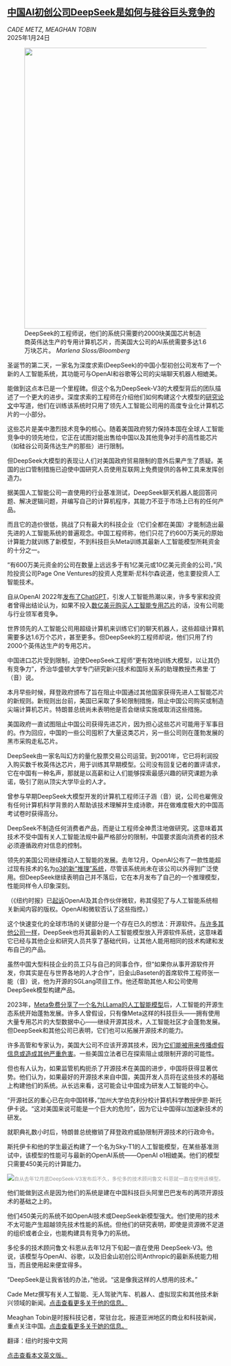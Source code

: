 <!--1738723113000-->
[中国AI初创公司DeepSeek是如何与硅谷巨头竞争的](https://cn.nytimes.com/technology/20250124/deepseek-china-ai-chips/)
------

<address>CADE METZ, MEAGHAN TOBIN</address><time pudate="2025-01-24 09:43:49" datetime="2025-01-24 09:43:49">2025年1月24日</time><figure><img src="https://images.weserv.nl/?url=static01.nyt.com/images/2025/01/17/multimedia/CHINA-AI-vjfl/CHINA-AI-vjfl-master1050.jpg" width="1050" height="653"><figcaption>DeepSeek的工程师说，他们的系统只需要约2000块美国芯片制造商英伟达生产的专用计算机芯片，而美国大公司的AI系统需要多达1.6万块芯片。 <cite>Marlena Sloss/Bloomberg</cite></figcaption></figure><section><p>圣诞节的第二天，一家名为深度求索(DeepSeek)的中国小型初创公司发布了一个新的人工智能系统，其功能可与OpenAI和谷歌等公司的尖端聊天机器人相媲美。</p><p>能做到这点本已是一个里程碑。但这个名为DeepSeek-V3的大模型背后的团队描述了一个更大的进步。深度求索的工程师在介绍他们如何构建这个大模型的<a rel="noopener noreferrer" target="_blank" href="https://arxiv.org/html/2412.19437v1">研究论文</a>中写道，他们在训练该系统时只用了领先人工智能公司用的高度专业化计算机芯片的一小部分。</p><p>这些芯片是美中激烈技术竞争的核心。随着美国政府努力保持本国在全球人工智能竞争中的领先地位，它正在试图对能出售给中国以及其他竞争对手的高性能芯片（如硅谷公司英伟达生产的那些）进行限制。</p><p>但DeepSeek大模型的表现让人们对美国政府贸易限制的意外后果产生了质疑。美国的出口管制措施已迫使中国研究人员使用互联网上免费提供的各种工具来发挥创造力。</p><p>据美国人工智能公司一直使用的行业基准测试，DeepSeek聊天机器人能回答问题、解决逻辑问题，并编写自己的计算机程序，其能力不亚于市场上已有的任何产品。</p><p>而且它的造价很低，挑战了只有最大的科技企业（它们全都在美国）才能制造出最先进的人工智能系统的普遍观念。中国工程师称，他们只花了约600万美元的原始计算能力就训练了新模型，不到科技巨头Meta训练其最新人工智能模型所耗资金的十分之一。</p><p>“有600万美元资金的公司在数量上远远多于有1亿美元或10亿美元资金的公司，”风险投资公司Page One Ventures的投资人克里斯·尼科尔森说道，他主要投资人工智能技术。</p><p>自从OpenAI 2022年<a href="https://www.nytimes.com/2022/12/10/technology/ai-chat-bot-chatgpt.html">发布了ChatGPT</a>，引发人工智能热潮以来，许多专家和投资者曾得出结论认为，如果不投入<a href="https://www.nytimes.com/2023/07/05/business/artificial-intelligence-power-data-centers.html">数亿美元购买人工智能专用芯片</a>的话，没有公司能与行业领军者竞争。</p><p>世界领先的人工智能公司用超级计算机来训练它们的聊天机器人，这些超级计算机需要多达1.6万个芯片，甚至更多。但DeepSeek的工程师却说，他们只用了约2000个英伟达生产的专用芯片。</p><p>中国进口芯片受到限制，迫使DeepSeek工程师“更有效地训练大模型，以让其仍有竞争力”，乔治华盛顿大学专门研究新兴技术和国际关系的助理教授杰弗里·丁（音）说。</p><p>本月早些时候，拜登政府颁布了旨在阻止中国通过其他国家获得先进人工智能芯片的新规则。新规则出台前，美国已采取了多轮限制措施，阻止中国公司购买或制造尖端计算机芯片。特朗普总统尚未表明他是否会继续实施或取消这些措施。</p><p>美国政府一直试图阻止中国公司获得先进芯片，因为担心这些芯片可能用于军事目的。作为回应，中国的一些公司囤积了大量这类芯片，另一些公司则在蓬勃发展的黑市采购走私芯片。</p><p>DeepSeek由一家名叫幻方的量化股票交易公司运营。到2001年，它已将利润投入购买数千枚英伟达芯片，用于训练其早期模型。公司没有回复记者的置评请求，它在中国有一种名声，那就是以高薪和让人们能够探索最感兴趣的研究课题为承诺，吸引了刚从顶尖大学毕业的人才。</p><p>曾参与早期DeepSeek大模型开发的计算机工程师汪子涵（音）说，公司也雇佣没有任何计算机科学背景的人帮助该技术理解并生成诗歌，并在做难度极大的中国高考试卷时获得高分。</p><p>DeepSeek不制造任何消费者产品，而是让工程师全神贯注地做研究。这意味着其技术不受中国有关人工智能法规中最严格部分的限制，中国要求面向消费者的技术必须遵循政府对信息的控制。</p><p>领先的美国公司继续推动人工智能的发展。去年12月，OpenAI公布了一款性能超过现有技术的名为<a href="https://www.nytimes.com/2024/12/20/technology/openai-new-ai-math-science.html">o3的新“推理”系统</a>，尽管该系统尚未在该公司以外得到广泛使用。但DeepSeek继续表明自己并不落后，它在本月发布了自己的一个推理模型，性能同样令人印象深刻。</p><p>（《纽约时报》已<a href="https://www.nytimes.com/2023/12/27/business/media/new-york-times-open-ai-microsoft-lawsuit.html">起诉</a>OpenAI及其合作伙伴微软，称其侵犯了与人工智能系统相关新闻内容的版权。OpenAI和微软否认了这些指控。）</p><p>这个快速变化的全球市场的关键部分是一个存在已久的想法：开源软件。<a href="https://cn.nytimes.com/technology/20240222/china-united-states-artificial-intelligence/">与许多其他公司一样</a>，DeepSeek也将其最新的人工智能模型放入开源软件系统，这意味着它已经与其他企业和研究人员共享了基础代码，让其他人能用相同的技术构建和发布自己的产品。</p><p>虽然中国大型科技企业的员工只与自己的同事合作，但“如果你从事开源软件开发，你其实是在与世界各地的人才合作”，旧金山Baseten的首席软件工程师张一能（音）说，他为开源的SGLang项目工作。他还帮助其他人和公司使用DeepSeek模型构建产品。</p><p>2023年，<a href="https://www.nytimes.com/2023/05/18/technology/ai-meta-open-source.html">Meta免费分享了一个名为LLama的人工智能模型</a>后，人工智能的开源生态系统开始蓬勃发展。许多人曾假设，只有像Meta这样的科技巨头——拥有使用大量专用芯片的大型数据中心——继续开源其技术，人工智能社区才会蓬勃发展。但DeepSeek和其他公司已表明，它们也可以拓展开源技术的能力。</p><p>许多高管和专家认为，美国大公司不应该开源其技术，因为<a href="https://www.nytimes.com/2023/05/01/technology/ai-problems-danger-chatgpt.html">它们能被用来传播虚假信息或造成其他严重危害</a>。一些美国立法者已在探索阻止或限制开源的可能性。</p><p>但也有人认为，如果监管机构扼杀了开源技术在美国的进步，中国将获得显著优势。他们认为，如果最好的开源技术来自中国，美国开发人员将在这些技术的基础上构建他们的系统。从长远来看，这可能会让中国成为研发人工智能的中心。</p><p>“开源社区的重心已在向中国转移，”加州大学伯克利分校计算机科学教授伊恩·斯托伊卡说。“这对美国来说可能是一个巨大的危险”，因为它让中国得以加速新技术的研发。</p><p>就职典礼数小时后，特朗普总统撤销了拜登政府威胁限制开源技术的行政命令。</p><p>斯托伊卡和他的学生最近构建了一个名为Sky-T1的人工智能模型，在某些基准测试中，该模型的性能可与最新的OpenAI系统——OpenAI o1相媲美。他们的模型只需要450美元的计算能力。</p><p><img src="https://images.weserv.nl/?url=static01.nyt.com/images/2025/01/17/multimedia/00china-ai-cohen-wzhb/00china-ai-cohen-wzhb-master1050.jpg"><small style="color: #999;">自从去年12月底DeepSeek-V3发布后不久，多伦多的技术顾问鲁文·科恩就一直在使用该模型。</small></p><p>他们能做到这点是因为他们的系统是建在中国科技巨头阿里巴巴发布的两项开源技术的基础之上的。</p><p>他们450美元的系统不如OpenAI技术或DeepSeek新模型强大。他们使用的技术不太可能产生超越领先技术性能的系统。但他们的研究表明，即使是资源微不足道的组织或者企业，也能构建具有竞争力的系统。</p><p>多伦多的技术顾问鲁文·科恩从去年12月下旬起一直在使用 DeepSeek-V3。他说，该模型与OpenAI、谷歌，以及旧金山初创公司Anthropic的最新系统能力相当，而且使用起来便宜得多。</p><p>“DeepSeek是让我省钱的办法，”他说。“这是像我这样的人想用的技术。”</p></section><footer><p>Cade Metz撰写有关人工智能、无人驾驶汽车、机器人、虚拟现实和其他技术新兴领域的新闻。<a rel="nofollow" target="_blank" href="https://www.nytimes.com/by/cade-metz">点击查看更多关于他的信息。</a></p><p>Meaghan Tobin是时报科技记者，常驻台北，报道亚洲地区的商业和科技新闻，重点关注中国。<a rel="nofollow" target="_blank" href="https://www.nytimes.com/by/meaghan-tobin">点击查看更多关于她的信息。</a></p><p>翻译：纽约时报中文网</p><a rel="nofollow" target="_blank" href="https://www.nytimes.com/2025/01/23/technology/deepseek-china-ai-chips.html">点击查看本文英文版。</a></footer>

